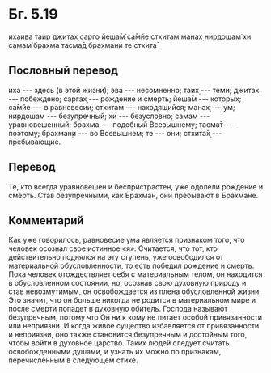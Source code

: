 # Бг. 5.19

ихаива таир джитах̣ сарго йеша̄м̇ са̄мйе стхитам̇ манах̣ нирдошам̇ хи самам̇
брахма тасма̄д брахман̣и те стхита̄

## Пословный перевод

иха --- здесь (в этой жизни); эва --- несомненно; таих̣ --- теми; джитах̣
--- побеждено; саргах̣ --- рождение и смерть; йеша̄м --- которых; са̄мйе
--- в равновесии; стхитам --- находящийся; манах̣ --- ум; нирдошам ---
безупречный; хи --- безусловно; самам --- уравновешенный; брахма ---
подобный Всевышнему; тасма̄т --- поэтому; брахман̣и --- во Всевышнем; те
--- они; стхита̄х̣ --- пребывающие.

## Перевод

Те, кто всегда уравновешен и беспристрастен, уже одолели рождение и
смерть. Став безупречными, как Брахман, они пребывают в Брахмане.

## Комментарий

Как уже говорилось, равновесие ума является признаком того, что человек
осознал свое истинное «я». Считается, что тот, кто действительно
поднялся на эту ступень, уже освободился от материальной
обусловленности, то есть победил рождение и смерть. Пока человек
отождествляет себя с материальным телом, он находится в обусловленном
состоянии, но, осознав свою духовную природу и став невозмутимым, он
освобождается из плена обусловленной жизни. Это значит, что он больше
никогда не родится в материальном мире и после смерти попадет в духовную
обитель. Господа называют безупречным, потому что Он ни к кому не питает
особой привязанности или неприязни. И когда живое существо избавляется
от привязанности и неприязни, оно также становится безупречным и
достойным того, чтобы войти в духовное царство. Таких людей следует
считать освобожденными душами, и узнать их можно по признакам,
перечисленным в следующем стихе.
